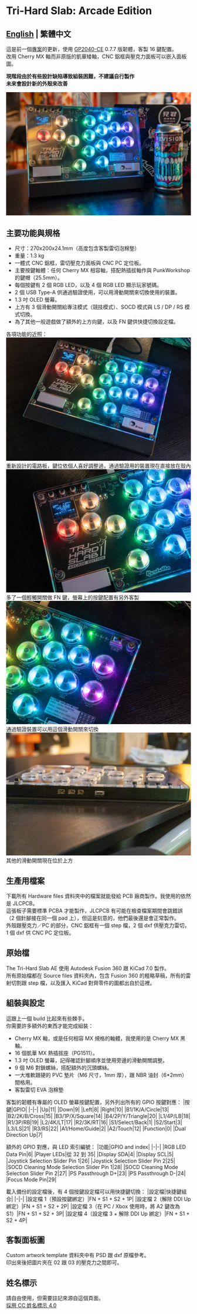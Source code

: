 # Tri-Hard Slab: Arcade Edition
## **[English](README.md) | 繁體中文**
這是前一個[專案](https://github.com/Rev1s10n/Tri-Hard-slab-v2)的更新，使用 [GP2040-CE](https://gp2040-ce.info/) 0.7.7 版韌體，客製 16 鍵配置。<br>
改用 Cherry MX 軸而非原版的凱華矮軸，CNC 鋁框與壓克力面板可以嵌入面板圖。

**現階段由於有些設計缺陷導致組裝困難，不建議自行製作**<br>
**未來會設計新的外殼來改善**

![The beauty shot 2](images/THSAE-000-main.jpg)
## 主要功能與規格
- 尺寸：270x200x24.1mm（高度包含客製雷切泡棉墊）
- 重量：1.3 kg
- 一體式 CNC 鋁框，雷切壓克力面板與 CNC PC 定位板。
- 主要按鍵軸體：任何 Cherry MX 相容軸，搭配熱插拔軸作與 PunkWorkshop 的鍵帽（25.5mm）。
- 每個按鍵有 2 個 RGB LED，以及 4 個 RGB LED 顯示玩家號碼。
- 2 個 USB Type-A 供通過驗證使用，可以用滑動開關來切換使用的裝置。
- 1.3 吋 OLED 螢幕。
- 上方有 3 個滑動開關給專注模式（競技模式）、SOCD 模式與 LS / DP / RS 模式切換。
- 為了其他一般遊戲做了額外的上方向鍵，以及 FN 鍵供快捷切換設定檔。

各項功能的近照：
![The core](images/THSAE-001-full.jpg)
重新設計的電路板，鍵位依個人喜好調整過，通過驗證用的裝置現在直接放在殼內
![Functions and display](images/THSAE-002-screen_and_stuff.jpg)
多了一個輕觸開關做 FN 鍵，螢幕上的按鍵配置有另外客製
![Passthrough switch](images/THSAE-003-pass_switch.jpg)
通過驗證裝置可以用這個滑動開關來切換
![Slide switches](images/THSAE-004-slider.jpg)
其他的滑動開關現在位於上方

## 生產用檔案
下載所有 Hardware files 資料夾中的檔案就能發給 PCB 廠商製作。我使用的依然是 JLCPCB。<br>
這張板子需要標準 PCBA 才能製作，JLCPCB 有可能在檢查檔案期間會跳錯誤（2 個針腳接在同一個 pad 上），但這是刻意的，他們最後還是會正常製作。<br>
外殼跟壓克力／PC 的部分，CNC 鋁框有一個 step 檔，2 個 dxf 供壓克力雷切，1 個 dxf 供 CNC PC 定位板。

## 原始檔
The Tri-Hard Slab AE 使用 Autodesk Fusion 360 跟 KiCad 7.0 製作。<br>
所有原始檔都在 Source files 資料夾內，包含 Fusion 360 的粗略草稿，所有的雷射切割跟 step 檔，以及匯入 KiCad 對齊零件的圖都出自於這裡。

## 組裝與設定
這跟上一個 build 比起來有些棘手。<br>
你需要許多額外的東西才能完成組裝：
- Cherry MX 軸，或是任何相容 MX 規格的軸體，我使用的是 Cherry MX 黑軸。
- 16 個凱華 MX 熱插拔座（PG1511）。
- 1.3 吋 OLED 螢幕，記得確認針腳順序並使用旁邊的滑動開關調整。
- 9 個 M6 對鎖螺絲，搭配額外的沉頭螺絲。
- 一大堆軟跟硬的 PVC 墊片（M6 尺寸，1mm 厚），跟 NBR 油封（6*2mm）間格用。
- 客製雷切 EVA 泡棉墊

客製的韌體有專屬的 OLED 螢幕按鍵配置，另外列出所有的 GPIO 按鍵對應：
|按鍵|GPIO|
|-|-|
|Up|11|
|Down|9|
|Left|8|
|Right|10|
|B1/1K/A/Circle|13|
|B2/2K/B/Cross|15|
|B3/1P/X/Square|14|
|B4/2P/Y/Triangle|20|
|L1/4P/LB|18|
|R1/3P/RB|19|
|L2/4K/LT|17|
|R2/3K/RT|16|
|S1/Select/Back|1|
|S2/Start|3|
|L3/LS|21|
|R3/RS|22|
|A1/Home/Guide|2|
|A2/Touch|12|
|Function|0|
|Dual Direction Up|7|

額外的 GPIO 對應，與 LED 索引編號：
|功能|GPIO and index|
|-|-|
|RGB LED Data Pin|6|
|Player LEDs|從 32 到 35|
|Display SDA|4|
|Display SCL|5|
|Joystick Selection Slider Pin 1|26|
|Joystick Selection Slider Pin 2|25|
|SOCD Cleaning Mode Selection Slider Pin 1|28|
|SOCD Cleaning Mode Selection Slider Pin 2|27|
|PS Passthrough D+|23|
|PS Passthrough D-|24|
|Focus Mode Pin|29|

載入備份的設定檔後，有 4 個按鍵設定檔可以用快捷鍵切換：
|設定檔|快捷鍵組合|
|-|-|
|設定檔 1（預設按鍵綁定）|FN + S1 + S2 + 1P|
|設定檔 2（解除 DDI Up 綁定）|FN + S1 + S2 + 2P|
|設定檔 3（在 PC / Xbox 使用時，將 A2 鍵改為 S1）|FN + S1 + S2 + 3P|
|設定檔 4（設定檔 3 + 解除 DDI Up 綁定）|FN + S1 + S2 + 4P|

## 客製面板圖

Custom artwork template 資料夾中有 PSD 跟 dxf 原檔參考。<br>
印出來後把圖片夾在 02 跟 03 的壓克力之間即可。

## 姓名標示
請自由使用，但需要註記來源自這個頁面。<br>
[採用 CC 姓名標示 4.0](https://creativecommons.org/licenses/by/4.0/)
